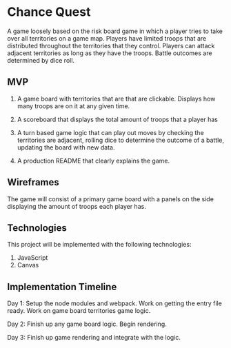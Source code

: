# Chance Quest

A game loosely based on the risk board game in which a player tries to take over all territories on a game map. Players have limited troops that are distributed throughout the territories that they control. Players can attack adjacent territories as long as they have the troops. Battle outcomes are determined by dice roll.

## MVP

1. A game board with territories that are that are clickable. Displays how many troops are on it at any given time.

2. A scoreboard that displays the total amount of troops that a player has

3. A turn based game logic that can play out moves by checking the territories are adjacent, rolling dice to determine the outcome of a battle, updating the board with new data.

4. A production README that clearly explains the game.

## Wireframes

The game will consist of a primary game board with a panels on the side displaying the amount of troops each player has.

## Technologies

This project will be implemented with the following technologies:

1. JavaScript
2. Canvas

## Implementation Timeline

Day 1: Setup the node modules and webpack. Work on getting the entry file ready. Work on game board territories game logic.

Day 2: Finish up any game board logic. Begin rendering.

Day 3: Finish up game rendering and integrate with the logic.
